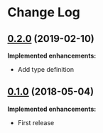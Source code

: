 # Change Log

## [0.2.0](https://github.com/sushichop/cordova-plugin-wifi-manager/tree/0.2.0) (2019-02-10)

**Implemented enhancements:**

- Add type definition

## [0.1.0](https://github.com/sushichop/cordova-plugin-wifi-manager/tree/0.1.0) (2018-05-04)

**Implemented enhancements:**

- First release

